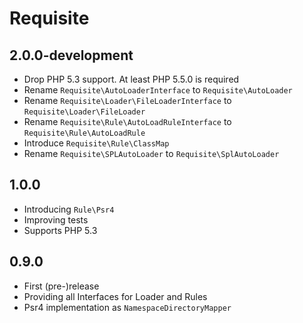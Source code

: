 # Requisite

## 2.0.0-development
 * Drop PHP 5.3 support. At least PHP 5.5.0 is required
 * Rename `Requisite\AutoLoaderInterface` to `Requisite\AutoLoader`
 * Rename `Requisite\Loader\FileLoaderInterface` to `Requisite\Loader\FileLoader`
 * Rename `Requisite\Rule\AutoLoadRuleInterface` to `Requisite\Rule\AutoLoadRule`
 * Introduce `Requisite\Rule\ClassMap`
 * Rename `Requisite\SPLAutoLoader` to `Requisite\SplAutoLoader`

## 1.0.0
 * Introducing `Rule\Psr4`
 * Improving tests
 * Supports PHP 5.3

## 0.9.0

 * First (pre-)release
 * Providing all Interfaces for Loader and Rules 
 * Psr4 implementation as `NamespaceDirectoryMapper`
